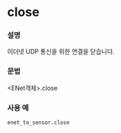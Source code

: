 ﻿# close

### 설명

이더넷 UDP 통신을 위한 연결을 닫습니다.

### 문법

&lt;ENet객체&gt;.close

### 사용 예

```python
enet_to_sensor.close
```


